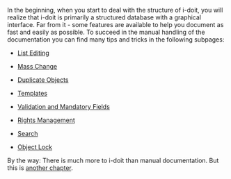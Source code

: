 In the beginning, when you start to deal with the structure of i-doit, you will realize that i-doit is primarily a structured database with a graphical interface. Far from it - some features are available to help you document as fast and easily as possible. To succeed in the manual handling of the documentation you can find many tips and tricks in the following subpages:

*   [List Editing](/display/en/List+Editing)
    
*   [Mass Change](/display/en/Mass+Change)
*   [Duplicate Objects](/display/en/Duplicate+Objects)
    
*   [Templates](/display/en/Templates)
    
*   [Validation and Mandatory Fields](/display/en/Validation+and+Mandatory+Fields)
    
*   [Rights Management](/display/en/Rights+Management)
*   [Search](/display/en/Search)
*   [Object Lock](/display/en/Object+Lock)

By the way: There is much more to i-doit than manual documentation. But this is [another chapter](/display/en/Automation+and+Integration).